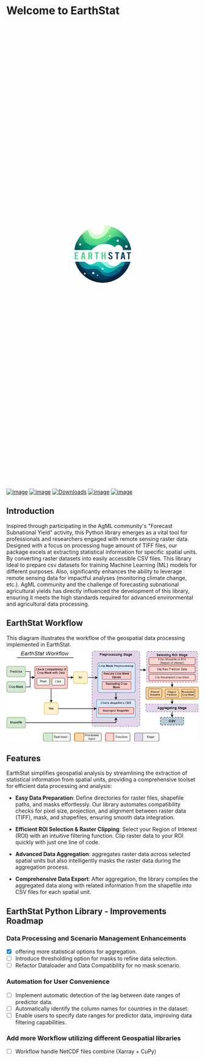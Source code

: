 # Welcome to EarthStat
<div style="display: flex; justify-content: center; align-items: center; height: 30vh;"><img src="assests/logo.png" alt="Logo" style="max-width: 30%; height: auto;"></div>

[![image](https://colab.research.google.com/assets/colab-badge.svg)](https://colab.research.google.com/github/AbdelrahmanAmr3/earthstat/blob/master/docs/examples/intro.ipynb)
[![image](https://img.shields.io/pypi/v/earthstat.svg)](https://pypi.python.org/pypi/earthstat)
[![Downloads](https://static.pepy.tech/badge/earthstat)](https://pepy.tech/project/earthstat)
[![image](https://img.shields.io/badge/License-MIT-yellow.svg)](https://opensource.org/licenses/MIT)
[![image](https://img.shields.io/conda/vn/conda-forge/earthstat.svg)](https://anaconda.org/conda-forge/earthstat)

## Introduction

Inspired through participating in the AgML community's "Forecast Subnational Yield" activity, this Python library emerges as a vital tool for professionals and researchers engaged with remote sensing raster data. Designed with a focus on processing huge amount of TIFF files, our package excels at extracting statistical information for specific spatial units. By converting raster datasets into easily accessible CSV files. This library Ideal to prepare csv datasets for training Machine Learning (ML) models for different purposes. Also, significantly enhances the ability to leverage remote sensing data for impactful analyses (monitoring climate change, etc.). AgML community and the challenge of forecasting subnational agricultural yields has directly influenced the development of this library, ensuring it meets the high standards required for advanced environmental and agricultural data processing.

## EarthStat Workflow
This diagram illustrates the workflow of the geospatial data processing implemented in EarthStat.
![Geospatial Data Processing Workflow](assests/workflow.png)


## Features
EarthStat simplifies geospatial analysis by streamlining the extraction of statistical information from spatial units, providing a comprehensive toolset for efficient data processing and analysis:

- **Easy Data Preparation**: Define directories for raster files, shapefile paths, and masks effortlessly. Our library automates compatibility checks for pixel size, projection, and alignment between raster data (TIFF), mask, and shapefiles, ensuring smooth data integration.

- **Efficient ROI Selection & Raster Clipping**: Select your Region of Interest (ROI) with an intuitive filtering function. Clip raster data to your ROI quickly with just one line of code.

- **Advanced Data Aggregation**: aggregates raster data across selected spatial units but also intelligently masks the raster data during the aggregation process.

- **Comprehensive Data Export**: After aggregation, the library compiles the aggregated data along with related information from the shapefile into CSV files for each spatial unit.

## EarthStat Python Library - Improvements Roadmap
### Data Processing and Scenario Management Enhancements 
- [x] offering more statistical options for aggregation.
- [ ] Introduce thresholding option for masks to refine data selection.
- [ ] Refactor Dataloader and Data Compatibility for no mask scenario.

### Automation for User Convenience
- [ ] Implement automatic detection of the lag between date ranges of predictor data.
- [ ] Automatically identify the column names for countries in the dataset.
- [ ] Enable users to specify date ranges for predictor data, improving data filtering capabilities.
### Add more Workflow utilizing different Geospatial libraries
- [ ] Workflow handle NetCDF files combine (Xarray + CuPy)